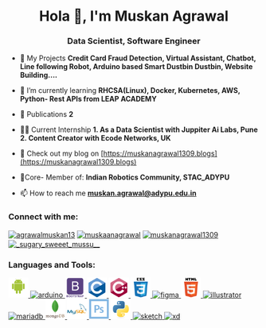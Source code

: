 <h1 align="center">Hola 👋, I'm Muskan Agrawal</h1>
<h3 align="center">Data Scientist, Software Engineer</h3>

- 🔭 My Projects **Credit Card Fraud Detection, Virtual Assistant, Chatbot, Line following Robot, Arduino based Smart Dustbin Dustbin, Website Building....**

- 🌱 I’m currently learning **RHCSA(Linux), Docker, Kubernetes, AWS, Python- Rest APIs from LEAP ACADEMY**

- 📄 Publications **2**

- 👨‍💻 Current Internship **1. As a Data Scientist with Juppiter Ai Labs, Pune 2. Content Creator with Ecode Networks, UK**

- 📝 Check out my blog on [https://muskanagrawal1309.blogs](https://muskanagrawal1309.blogs)

- 🤝Core- Member of: **Indian Robotics Community, STAC_ADYPU**

- 📫 How to reach me **muskan.agrawal@adypu.edu.in**

<h3 align="left">Connect with me:</h3>
<p align="left">
<a href="https://twitter.com/agrawalmuskan13" target="blank"><img align="center" src="https://cdn.jsdelivr.net/npm/simple-icons@3.0.1/icons/twitter.svg" alt="agrawalmuskan13" height="30" width="40" /></a>
<a href="https://linkedin.com/in/muskaanagrawal" target="blank"><img align="center" src="https://cdn.jsdelivr.net/npm/simple-icons@3.0.1/icons/linkedin.svg" alt="muskaanagrawal" height="30" width="40" /></a>
<a href="https://fb.com/muskanagrawal1309" target="blank"><img align="center" src="https://cdn.jsdelivr.net/npm/simple-icons@3.0.1/icons/facebook.svg" alt="muskanagrawal1309" height="30" width="40" /></a>
<a href="https://instagram.com/_sugary_sweeet_mussu__" target="blank"><img align="center" src="https://cdn.jsdelivr.net/npm/simple-icons@3.0.1/icons/instagram.svg" alt="_sugary_sweeet_mussu__" height="30" width="40" /></a>
</p>

<h3 align="left">Languages and Tools:</h3>
<p align="left"> <a href="https://developer.android.com" target="_blank"> <img src="https://raw.githubusercontent.com/devicons/devicon/master/icons/android/android-original-wordmark.svg" alt="android" width="40" height="40"/> </a> <a href="https://www.arduino.cc/" target="_blank"> <img src="https://cdn.worldvectorlogo.com/logos/arduino-1.svg" alt="arduino" width="40" height="40"/> </a> <a href="https://getbootstrap.com" target="_blank"> <img src="https://raw.githubusercontent.com/devicons/devicon/master/icons/bootstrap/bootstrap-plain-wordmark.svg" alt="bootstrap" width="40" height="40"/> </a> <a href="https://www.cprogramming.com/" target="_blank"> <img src="https://raw.githubusercontent.com/devicons/devicon/master/icons/c/c-original.svg" alt="c" width="40" height="40"/> </a> <a href="https://www.w3schools.com/cpp/" target="_blank"> <img src="https://raw.githubusercontent.com/devicons/devicon/master/icons/cplusplus/cplusplus-original.svg" alt="cplusplus" width="40" height="40"/> </a> <a href="https://www.w3schools.com/css/" target="_blank"> <img src="https://raw.githubusercontent.com/devicons/devicon/master/icons/css3/css3-original-wordmark.svg" alt="css3" width="40" height="40"/> </a> <a href="https://www.figma.com/" target="_blank"> <img src="https://www.vectorlogo.zone/logos/figma/figma-icon.svg" alt="figma" width="40" height="40"/> </a> <a href="https://www.w3.org/html/" target="_blank"> <img src="https://raw.githubusercontent.com/devicons/devicon/master/icons/html5/html5-original-wordmark.svg" alt="html5" width="40" height="40"/> </a> <a href="https://www.adobe.com/in/products/illustrator.html" target="_blank"> <img src="https://www.vectorlogo.zone/logos/adobe_illustrator/adobe_illustrator-icon.svg" alt="illustrator" width="40" height="40"/> </a> <a href="https://mariadb.org/" target="_blank"> <img src="https://www.vectorlogo.zone/logos/mariadb/mariadb-icon.svg" alt="mariadb" width="40" height="40"/> </a> <a href="https://www.mongodb.com/" target="_blank"> <img src="https://raw.githubusercontent.com/devicons/devicon/master/icons/mongodb/mongodb-original-wordmark.svg" alt="mongodb" width="40" height="40"/> </a> <a href="https://www.mysql.com/" target="_blank"> <img src="https://raw.githubusercontent.com/devicons/devicon/master/icons/mysql/mysql-original-wordmark.svg" alt="mysql" width="40" height="40"/> </a> <a href="https://www.photoshop.com/en" target="_blank"> <img src="https://raw.githubusercontent.com/devicons/devicon/master/icons/photoshop/photoshop-line.svg" alt="photoshop" width="40" height="40"/> </a> <a href="https://www.python.org" target="_blank"> <img src="https://raw.githubusercontent.com/devicons/devicon/master/icons/python/python-original.svg" alt="python" width="40" height="40"/> </a> <a href="https://www.sketch.com/" target="_blank"> <img src="https://www.vectorlogo.zone/logos/sketchapp/sketchapp-icon.svg" alt="sketch" width="40" height="40"/> </a> <a href="https://www.adobe.com/products/xd.html" target="_blank"> <img src="https://cdn.worldvectorlogo.com/logos/adobe-xd.svg" alt="xd" width="40" height="40"/> </a> </p>

